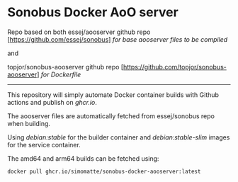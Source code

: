 # Sonobus Docker AoO server

Repo based on both
essej/aooserver github repo [https://github.com/essej/sonobus] *for base aooserver files to be compiled*

and

topjor/sonobus-aooserver github repo [https://github.com/topjor/sonobus-aooserver] *for Dockerfile*

---

This repository will simply automate Docker container builds with Github actions and publish on _ghcr.io_.

The aooserver files are automatically fetched from essej/sonobus repo when building.

Using *debian:stable* for the builder container and *debian:stable-slim* images for the service container.

The amd64 and arm64 builds can be fetched using:
```
docker pull ghcr.io/simomatte/sonobus-docker-aooserver:latest
```
